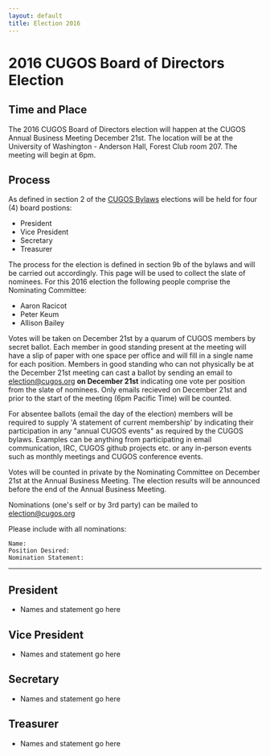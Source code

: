 ```yaml
---
layout: default
title: Election 2016
---
```


# 2016 CUGOS Board of Directors Election

## Time and Place

The 2016 CUGOS Board of Directors election will happen at the CUGOS Annual Business Meeting December 21st.  The location will be at the University of Washington - Anderson Hall, Forest Club room 207.  The meeting will begin at 6pm.

## Process

As defined in section 2 of the [CUGOS Bylaws](/about/bylaw/cugos_bylaws_2016.pdf) elections will be held for four (4) board postions:

- President
- Vice President
- Secretary
- Treasurer

The process for the election is defined in section 9b of the bylaws and will be carried out accordingly.  This page will be used to collect the slate of nominees.  For this 2016 election the following people comprise the Nominating
Committee:

- Aaron Racicot
- Peter Keum
- Allison Bailey

Votes will be taken on December 21st by a quarum of CUGOS members by secret ballot.  Each member in good standing present at the meeting will have a slip of paper with one space per office and will fill in a single name for each position. Members in good standing who can not physically be at the December 21st meeting can cast a ballot by sending an email to <election@cugos.org> **on December 21st** indicating one vote per position from the slate of nominees. Only emails recieved on December 21st and prior to the start of the meeting (6pm Pacific Time) will be counted. 

For absentee ballots (email the day of the election) members will be required to supply 'A statement of current membership' by indicating their participation in any "annual CUGOS events" as required by the CUGOS bylaws.  Examples can be anything from participating in email communication, IRC, CUGOS github projects etc. or any in-person events such as monthly meetings and CUGOS conference events.

Votes will be counted in private by the Nominating Committee on December 21st at the Annual Business Meeting. The election results will be announced before the end of the Annual Business Meeting.

Nominations (one's self or by 3rd party) can be mailed to <election@cugos.org>

Please include with all nominations:

    Name:
    Position Desired:
    Nomination Statement:

------------

## President

- Names and statement go here

## Vice President

- Names and statement go here

## Secretary

- Names and statement go here

## Treasurer

- Names and statement go here
